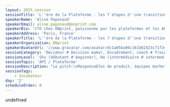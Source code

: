 ```yaml
---
layout: 2015_session
sessionTitle: 'L''ère de la Plateforme - les 7 étapes d''une transition'
speakerName: 'Aline Paponaud'
speakerEmail: aline.paponaud@onprint.com
speakerBio: 'CTO chez ONprint, passionnée par les plateformes et les API, j''ai pour objectif de réaliser un produit bien codé, facile d''accès, performant.'
speakerAddress: 'Paris, France'
speakerTitle: 'L''ère de la Plateforme - les 7 étapes d''une transition'
speakerOrganization: ONprint
speakerAvatarUrl: '//www.gravatar.com/avatar/dc1a05ba06c161b02423c71f3e4cea2f?size=200&default=mm'
sessionCategory: 'Décideur # Decision maker, Encadrement, coach # Trainer, mentor, coach, Architecte # Architect, Développeur # Developer, Designer, Data scientist, Autre # Other'
sessionLevel: 'Shu (débutant # beginner), Ha (intermédiaire # intermediate), Ri (avancé # advanced)'
sessionTopic: 'API / Plateforme'
sessionDescription: "Le pitch:\nResponsables de produit, équipes marketing, entrepreneurs, développeurs... Mettre à disposition de ses clients un maximum de service sous forme de points d'accès uniformisés, standards, faciles à utiliser (créer une \"plateforme\") est un enjeu crucial. Cette session a pour objectif d'expliquer au travers de 7 étapes indispensables tous les impacts de la transition d'un ensemble logiciel vers une plateforme, à tous les niveaux : produit, marketing, technique, projet, humain.\n\nDescription:\nAujourd'hui, les entreprises se fixent comme objectif de \"devenir comme Uber pour ne pas se faire Uberiser\". De grands noms du Web réalisent jusqu'à 90% de leur chiffre d'affaires grâce à leur plateforme de développement et à leur Application Program Interface (API). Les développeurs ont vu apparaître REpresentational State Transfer (REST) et voient le potentiel de l'uniformisation des points d'accès à différentes plateformes. Tous ces faits sont liés...\n\nEn tant que développeurs, il est facile de nous convaincre que développer des applications sur une plateforme ouverte est le meilleur moyen de se propulser vers plus de flexibilité, d'ouverture et de scalabilité. Dans un sens, la \"Transformation Digitale\" promue par les entreprises et les grands cabinets parle de cela, et identifie des changements à tous les niveaux. Ces principes impliquent en fait une transition complète de l'entreprise impliquant toute l'entreprise. Mener la construction d'une plateforme, se recentrer sur une API, impliquent de voir plus loin que le seul aspect logiciel...\n\nDans cette session, je vous propose de parcourir la transition d'un ensemble logiciel Web / Services vers une plateforme et son API. En parlant d'abord des enjeux pour le produit, le business, puis des aspects techniques et de conception, pour enfin en venir aux considérations essentielles sur le plan organisationnel et humain.\n\nCette session suit la publication de mon livre blanc \"L'ère de la Plateforme\", qui sera bientôt disponible sur le site Web sfeir.com, ainsi que mon travail quotidien, initialement en conseil auprès de clients, et aujourd'hui CTO dans une startup, autour des plateformes et du développement logiciel."
sessionTags:
    - Incubateur
day: '2'
scheduleOrder: 0
---
```


undefined
